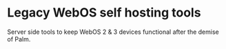 # Legacy WebOS self hosting tools

Server side tools to keep WebOS 2 & 3 devices functional after the demise of Palm.
